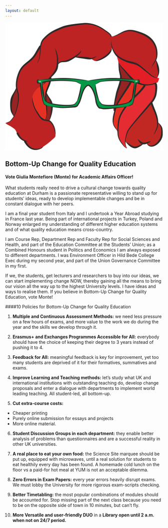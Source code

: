 ```yaml
---
layout: default
---
```

![Image Alt](images/g.png)

## Bottom-Up Change for Quality Education

#### Vote Giulia Montefiore (Monte) for Academic Affairs Officer!

What students really need to drive a cultural change towards quality education at Durham is a passionate representative willing to stand up for students’ ideas, ready to develop implementable changes and be in constant dialogue with her peers.

I am a final year student from Italy and I undertook a Year Abroad studying in France last year. Being part of international projects in Turkey, Poland and Norway enlarged my understanding of different higher education systems and of what quality education means cross-country.

I am Course Rep, Department Rep and Faculty Rep for Social Sciences and Health, and part of the Education Committee at the Students’ Union; as a Combined Honours student in Politics and Economics I am always exposed to different departments. I was Environment Officer in Hild Bede College Exec during my second year, and part of the Union Governance Committee in my first.

If we, the students, get lecturers and researchers to buy into our ideas, we can start implementing change NOW, thereby gaining all the means to bring our vision all the way up to the highest University levels. I have ideas and ways to realise them. If you believe in Bottom-Up Change for Quality Education, vote Monte!


####10 Policies for Bottom-Up Change for Quality Education

1.	__Multiple and Continuous Assessment Methods:__ we need less pressure on a few hours of exams, and more value to the work we do during the year and the skills we develop through it.

2.	__Erasmus+ and Exchanges Programmes Accessible for All:__ everybody should have the choice of keeping their degree to 3 years instead of pushing it to 4.

3.	__Feedback for All:__ meaningful feedback is key for improvement, yet too many students are deprived of it for their formatives, summatives and exams.

4.	__Improve Learning and Teaching methods:__ let’s study what UK and international institutions with outstanding teaching do, develop change proposals and enter a dialogue with departments to implement world leading teaching. All student-led, all bottom-up.

5.	__Cut extra-course costs:__
*	Cheaper printing
*	Purely online submission for essays and projects
*	More online material.

6.	__Student Discussion Groups in each department:__ they enable better analysis of problems than questionnaires and are a successful reality in other UK universities.

7.	__A real place to eat your own food:__ the Science Site marquee should be put up, equipped with microwaves, until a real solution for students to eat healthily every day has been found. A homemade cold lunch on the floor vs a paid-for hot meal at YUM is not an acceptable dilemma.

8.	__Zero Errors in Exam Papers:__ every year errors heavily disrupt exams. We must lobby the University for more rigorous exam-scripts checking.

9.	__Better Timetabling:__ the most popular combinations of modules should be accounted for. Stop missing part of the next class because you need to be on the opposite side of town in 10 minutes, but can’t fly.

10.	 __More Versatile and user-friendly DUO__ in a __Library open until 2 a.m. when not on 24/7 period.__

